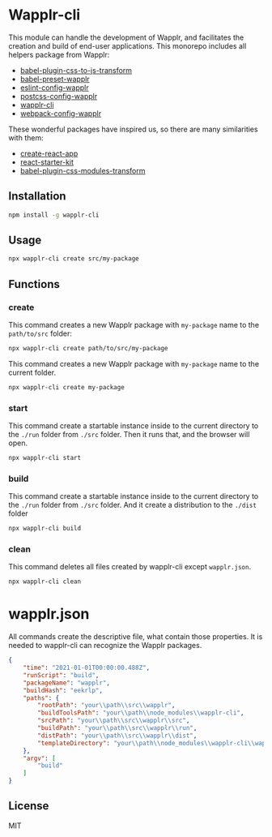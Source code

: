 # Wapplr-cli

This module can handle the development of Wapplr, and facilitates the creation and build of end-user applications. 
This monorepo includes all helpers package from Wapplr:

- [babel-plugin-css-to-js-transform](https://github.com/wapplr/wapplr-cli/tree/master/packages/babel-plugin-css-to-js-transform)
- [babel-preset-wapplr](https://github.com/wapplr/wapplr-cli/tree/master/packages/babel-preset-wapplr)
- [eslint-config-wapplr](https://github.com/wapplr/wapplr-cli/tree/master/packages/eslint-config-wapplr)
- [postcss-config-wapplr](https://github.com/wapplr/wapplr-cli/tree/master/packages/postcss-config-wapplr)
- [wapplr-cli](https://github.com/wapplr/wapplr-cli/tree/master/packages/wapplr-cli)  
- [webpack-config-wapplr](https://github.com/wapplr/wapplr-cli/tree/master/packages/webpack-config-wapplr)

These wonderful packages have inspired us, so there are many similarities with them:

- [create-react-app](https://github.com/facebook/create-react-app)
- [react-starter-kit](https://github.com/kriasoft/react-starter-kit)
- [babel-plugin-css-modules-transform](https://github.com/michalkvasnicak/babel-plugin-css-modules-transform)

## Installation

```sh
npm install -g wapplr-cli
```

## Usage

```sh
npx wapplr-cli create src/my-package
```

## Functions

### create

This command creates a new Wapplr package with `my-package` name to the `path/to/src` folder:

```sh
npx wapplr-cli create path/to/src/my-package
```

This command creates a new Wapplr package with `my-package` name to the current folder.

```sh
npx wapplr-cli create my-package
```

### start

This command create a startable instance inside to the current directory to the `./run` folder from `./src` folder. 
Then it runs that, and the browser will open.

```sh
npx wapplr-cli start
```
### build

This command create a startable instance inside to the current directory to the `./run` folder from `./src` folder.
And it create a distribution to the `./dist` folder

```sh
npx wapplr-cli build
```

### clean

This command deletes all files created by wapplr-cli except `wapplr.json`.

```sh
npx wapplr-cli clean
```

# wapplr.json

All commands create the descriptive file, what contain those properties. It is needed to wapplr-cli can recognize the Wapplr packages.
```json
{
    "time": "2021-01-01T00:00:00.488Z",
    "runScript": "build",
    "packageName": "wapplr",
    "buildHash": "eekrlp",
    "paths": {
        "rootPath": "your\\path\\src\\wapplr",
        "buildToolsPath": "your\\path\\node_modules\\wapplr-cli",
        "srcPath": "your\\path\\src\\wapplr\\src",
        "buildPath": "your\\path\\src\\wapplr\\run",
        "distPath": "your\\path\\src\\wapplr\\dist",
        "templateDirectory": "your\\path\\node_modules\\wapplr-cli\\wapplr-template"
    },
    "argv": [
        "build"
    ]
}
```

## License

MIT
